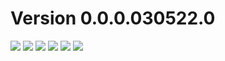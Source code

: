 




# Version 0.0.0.030522.0
<img src="https://img.shields.io/badge/API-ADDED-brightgreen?style=for-the-badge">  

<img src="https://img.shields.io/badge/API-CHANGED-yellow?style=for-the-badge">  
  
<img src="https://img.shields.io/badge/API-REMOVED-red?style=for-the-badge">

<img src="https://img.shields.io/badge/WIKI-ADDED-brightgreen?style=for-the-badge">  
  
<img src="https://img.shields.io/badge/WIKI-CHANGED-yellow?style=for-the-badge">  
  
<img src="https://img.shields.io/badge/WIKI-REMOVED-red?style=for-the-badge">


